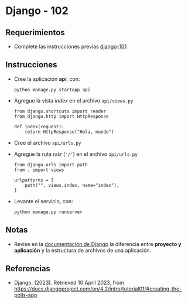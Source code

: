 # Django - 102

## Requerimientos

* Complete las instrucciones previas [django-101](django-101.md)

## Instrucciones

* Cree la aplicación **api**, con:

  ```
  python manage.py startapp api
  ```

* Agregue la vista _index_ en el archivo  `api/views.py`

  ```
  from django.shortcuts import render
  from django.http import HttpResponse

  def index(request):
      return HttpResponse("Hola, mundo")
  ```

* Cree el archivo `api/urls.py`

* Agregue la ruta raíz (`'/'`) en el archivo `api/urls.py`

  ```
  from django.urls import path
  from . import views

  urlpatterns = [
      path("", views.index, name="index"),
  ]
  ```

* Levante el servicio, con:

  ```
  python manage.py runserver
  ```

## Notas

* Revise en la [documentación de Django](https://docs.djangoproject.com/en/4.1/intro/tutorial01/) la diferencia entre **proyecto y aplicación** y la estructura de archivos de una aplicación.

## Referencias

* Django. (2023). Retrieved 10 April 2023, from https://docs.djangoproject.com/en/4.2/intro/tutorial01/#creating-the-polls-app
